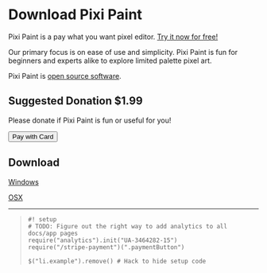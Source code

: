 Download Pixi Paint
===================

Pixi Paint is a pay what you want pixel editor. <a href="http://danielx.net/pixel-editor" target="_blank">Try it now for free!</a>

Our primary focus is on ease of use and simplicity. Pixi Paint is fun for
beginners and experts alike to explore limited palette pixel art.

Pixi Paint is [open source software](https://github.com/STRd6/pixel-editor).

Suggested Donation $1.99
------------------------

Please donate if Pixi Paint is fun or useful for you!

<button class="paymentButton">Pay with Card</button>

Download
--------

[Windows](http://0.pixiecdn.com/PixiePaint-win.zip)

[OSX](http://0.pixiecdn.com/PixiePaint-osx.zip)

---

>     #! setup
>     # TODO: Figure out the right way to add analytics to all docs/app pages
>     require("analytics").init("UA-3464282-15")
>     require("/stripe-payment")(".paymentButton")
>
>     $("li.example").remove() # Hack to hide setup code
